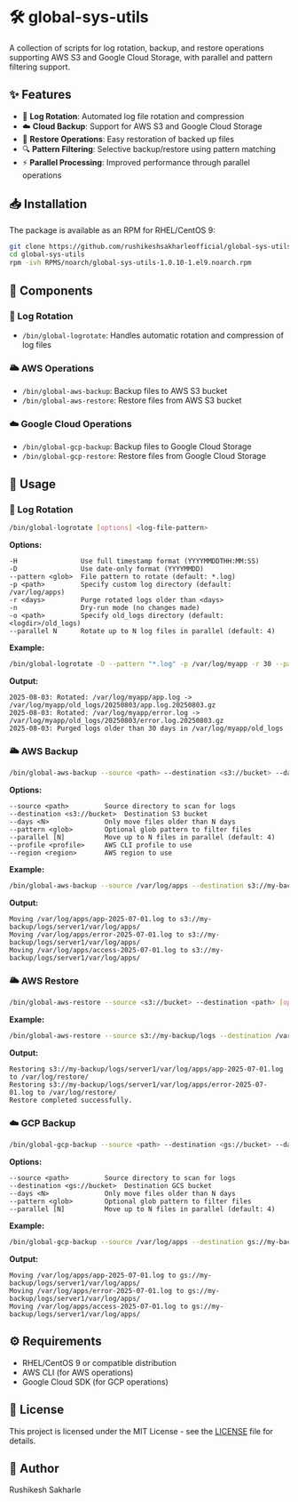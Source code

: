 # 🛠️ global-sys-utils

A collection of scripts for log rotation, backup, and restore operations supporting AWS S3 and Google Cloud Storage, with parallel and pattern filtering support.

## ✨ Features

- 📜 **Log Rotation**: Automated log file rotation and compression
- ☁️ **Cloud Backup**: Support for AWS S3 and Google Cloud Storage
- 🔄 **Restore Operations**: Easy restoration of backed up files
- 🔍 **Pattern Filtering**: Selective backup/restore using pattern matching
- ⚡ **Parallel Processing**: Improved performance through parallel operations

## 📥 Installation

The package is available as an RPM for RHEL/CentOS 9:

```bash
git clone https://github.com/rushikeshsakharleofficial/global-sys-utils.git
cd global-sys-utils
rpm -ivh RPMS/noarch/global-sys-utils-1.0.10-1.el9.noarch.rpm
```

## 🧩 Components

### 📜 Log Rotation
- `/bin/global-logrotate`: Handles automatic rotation and compression of log files

### 🌥️ AWS Operations
- `/bin/global-aws-backup`: Backup files to AWS S3 bucket
- `/bin/global-aws-restore`: Restore files from AWS S3 bucket

### ☁️ Google Cloud Operations
- `/bin/global-gcp-backup`: Backup files to Google Cloud Storage
- `/bin/global-gcp-restore`: Restore files from Google Cloud Storage

## 📖 Usage

### 📜 Log Rotation
```bash
/bin/global-logrotate [options] <log-file-pattern>
```

**Options:**
```
-H                Use full timestamp format (YYYYMMDDTHH:MM:SS)
-D                Use date-only format (YYYYMMDD)
--pattern <glob>  File pattern to rotate (default: *.log)
-p <path>         Specify custom log directory (default: /var/log/apps)
-r <days>         Purge rotated logs older than <days>
-n                Dry-run mode (no changes made)
-o <path>         Specify old_logs directory (default: <logdir>/old_logs)
--parallel N      Rotate up to N log files in parallel (default: 4)
```

**Example:**
```bash
/bin/global-logrotate -D --pattern "*.log" -p /var/log/myapp -r 30 --parallel 4
```

**Output:**
```
2025-08-03: Rotated: /var/log/myapp/app.log -> /var/log/myapp/old_logs/20250803/app.log.20250803.gz
2025-08-03: Rotated: /var/log/myapp/error.log -> /var/log/myapp/old_logs/20250803/error.log.20250803.gz
2025-08-03: Purged logs older than 30 days in /var/log/myapp/old_logs
```

### 🌥️ AWS Backup
```bash
/bin/global-aws-backup --source <path> --destination <s3://bucket> --days <N> [options]
```

**Options:**
```
--source <path>         Source directory to scan for logs
--destination <s3://bucket>  Destination S3 bucket
--days <N>              Only move files older than N days
--pattern <glob>        Optional glob pattern to filter files
--parallel [N]          Move up to N files in parallel (default: 4)
--profile <profile>     AWS CLI profile to use
--region <region>       AWS region to use
```

**Example:**
```bash
/bin/global-aws-backup --source /var/log/apps --destination s3://my-backup/logs --days 30 --pattern "*.log" --parallel 4
```

**Output:**
```
Moving /var/log/apps/app-2025-07-01.log to s3://my-backup/logs/server1/var/log/apps/
Moving /var/log/apps/error-2025-07-01.log to s3://my-backup/logs/server1/var/log/apps/
Moving /var/log/apps/access-2025-07-01.log to s3://my-backup/logs/server1/var/log/apps/
```

### 🌥️ AWS Restore
```bash
/bin/global-aws-restore --source <s3://bucket> --destination <path> [options]
```

**Example:**
```bash
/bin/global-aws-restore --source s3://my-backup/logs --destination /var/log/restore --pattern "*.log"
```

**Output:**
```
Restoring s3://my-backup/logs/server1/var/log/apps/app-2025-07-01.log to /var/log/restore/
Restoring s3://my-backup/logs/server1/var/log/apps/error-2025-07-01.log to /var/log/restore/
Restore completed successfully.
```

### ☁️ GCP Backup
```bash
/bin/global-gcp-backup --source <path> --destination <gs://bucket> --days <N> [options]
```

**Options:**
```
--source <path>         Source directory to scan for logs
--destination <gs://bucket>  Destination GCS bucket
--days <N>              Only move files older than N days
--pattern <glob>        Optional glob pattern to filter files
--parallel [N]          Move up to N files in parallel (default: 4)
```

**Example:**
```bash
/bin/global-gcp-backup --source /var/log/apps --destination gs://my-backup/logs --days 30 --pattern "*.log"
```

**Output:**
```
Moving /var/log/apps/app-2025-07-01.log to gs://my-backup/logs/server1/var/log/apps/
Moving /var/log/apps/error-2025-07-01.log to gs://my-backup/logs/server1/var/log/apps/
Moving /var/log/apps/access-2025-07-01.log to gs://my-backup/logs/server1/var/log/apps/
```

## ⚙️ Requirements

- RHEL/CentOS 9 or compatible distribution
- AWS CLI (for AWS operations)
- Google Cloud SDK (for GCP operations)

## 📝 License

This project is licensed under the MIT License - see the [LICENSE](LICENSE) file for details.

## 👤 Author

Rushikesh Sakharle